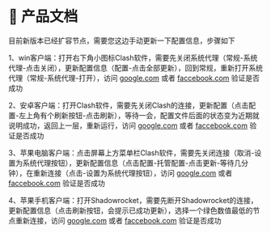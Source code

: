 # 👋 产品文档

目前新版本已经扩容节点，需要您这边手动更新一下配置信息，步骤如下

1、win客户端：打开右下角小图标Clash软件，需要先关闭系统代理（常规-系统代理-点击关闭），更新配置信息（配置-点击全部更新），回到常规，重新打开系统代理（常规-系统代理-打开），访问 [google.com](https://google.com) 或者 [faccebook.com](https://www.facebook.com/) 验证是否成功

2、安卓客户端：打开Clash软件，需要先关闭Clash的连接，更新配置（点击配置-左上角有个刷新按钮-点击刷新），等待一会，配置文件后面的状态变为近期就说明成功，返回上一层，重新运行，访问 [google.com](https://google.com) 或者 [faccebook.com](https://www.facebook.com/) 验证是否成功

3、苹果电脑客户端：点击屏幕上方菜单栏Clash软件，需要先关闭连接（取消-设置为系统代理按钮），更新配置信息（点击配置-托管配置-点击更新-等待几分钟），在重新连接（点击-设置为系统代理按钮），访问 [google.com](https://google.com) 或者 [faccebook.com](https://www.facebook.com/) 验证是否成功

4、苹果手机客户端：打开Shadowrocket，需要先断开Shadowrocket的连接，更新配置信息（点击刷新按钮，会提示已成功更新），选择一个绿色数值最低的节点重新连接，访问 [google.com](https://google.com) 或者 [faccebook.com](https://www.facebook.com/) 验证是否成功
